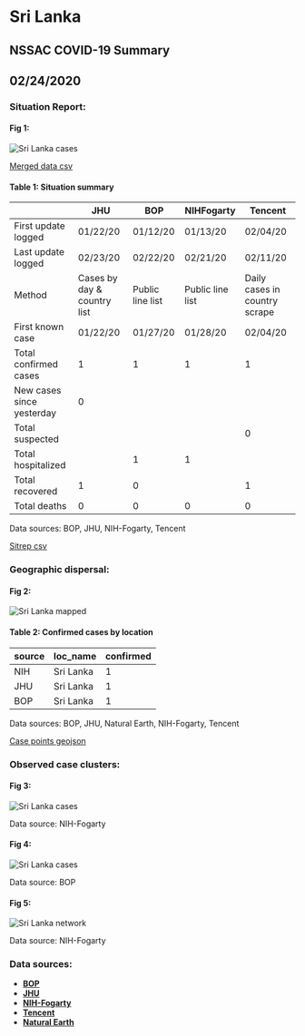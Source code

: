 # Sri Lanka
## NSSAC COVID-19 Summary
## 02/24/2020



### Situation Report:
#### Fig 1:
![Sri Lanka cases](../merged_histories/Sri_Lanka_merged_histories.png)

[Merged data csv](https://github.com/SchlittDataSci/SchlittDataSci.github.io/blob/master/data/tables/Sri_Lanka_merged_daily.csv)

#### Table 1: Situation summary


|                           | JHU                         | BOP              | NIHFogarty       | Tencent                       |
|---------------------------|-----------------------------|------------------|------------------|-------------------------------|
| First update logged       | 01/22/20                    | 01/12/20         | 01/13/20         | 02/04/20                      |
| Last update logged        | 02/23/20                    | 02/22/20         | 02/21/20         | 02/11/20                      |
| Method                    | Cases by day & country list | Public line list | Public line list | Daily cases in country scrape |
| First known case          | 01/22/20                    | 01/27/20         | 01/28/20         | 02/04/20                      |
| Total confirmed cases     | 1                           | 1                | 1                | 1                             |
| New cases since yesterday | 0                           |                  |                  |                               |
| Total suspected           |                             |                  |                  | 0                             |
| Total hospitalized        |                             | 1                | 1                |                               |
| Total recovered           | 1                           | 0                |                  | 1                             |
| Total deaths              | 0                           | 0                | 0                | 0                             |

Data sources: BOP, JHU, NIH-Fogarty, Tencent


[Sitrep csv](https://github.com/SchlittDataSci/SchlittDataSci.github.io/blob/master/data/tables/Sri_Lanka_sitrep.csv)

### Geographic dispersal:
#### Fig 2:
![Sri Lanka mapped](../case_locs/Sri_Lanka_case_locs.png)

#### Table 2: Confirmed cases by location


| source   | loc_name   |   confirmed |
|----------|------------|-------------|
| NIH      | Sri Lanka  |           1 |
| JHU      | Sri Lanka  |           1 |
| BOP      | Sri Lanka  |           1 |

Data sources: BOP, JHU, Natural Earth, NIH-Fogarty, Tencent


[Case points geojson](https://github.com/SchlittDataSci/SchlittDataSci.github.io/blob/master/data/shapes/Sri_Lanka_case_locs.geojson)

### Observed case clusters:
#### Fig 3:
![Sri Lanka cases](../cluster_analysis/Sri_Lanka_imported_cases_NIHFogarty.png)



Data source: NIH-Fogarty


#### Fig 4:
![Sri Lanka cases](../cluster_analysis/Sri_Lanka_imported_cases_BOP.png)



Data source: BOP


#### Fig 5:
![Sri Lanka network](../autochthonous_networks/Sri_Lanka_network.png)



Data source: NIH-Fogarty


### Data sources:
* **[BOP](https://github.com/beoutbreakprepared/nCoV2019)**
* **[JHU](https://github.com/CSSEGISandData/COVID-19)** 
* **[NIH-Fogarty](https://docs.google.com/spreadsheets/d/1jS24DjSPVWa4iuxuD4OAXrE3QeI8c9BC1hSlqr-NMiU/edit#gid=1187587451)** 
* **[Tencent](https://news.qq.com/zt2020/page/feiyan.htm)**
* **[Natural Earth](https://www.naturalearthdata.com/forums/forum/natural-earth-map-data/cultural-vectors/admin-1-states-provinces-and-their-boundaries/)**

<!-- Global site tag (gtag.js) - Google Analytics -->
<script async src="https://www.googletagmanager.com/gtag/js?id=UA-158816269-1"></script>
<script>
  window.dataLayer = window.dataLayer || [];
  function gtag(){dataLayer.push(arguments);}
  gtag('js', new Date());

  gtag('config', 'UA-158816269-1');
</script>